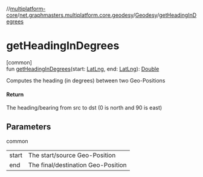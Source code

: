 //[multiplatform-core](../../../index.md)/[net.graphmasters.multiplatform.core.geodesy](../index.md)/[Geodesy](index.md)/[getHeadingInDegrees](get-heading-in-degrees.md)

# getHeadingInDegrees

[common]\
fun [getHeadingInDegrees](get-heading-in-degrees.md)(start: [LatLng](../../net.graphmasters.multiplatform.core.model/-lat-lng/index.md), end: [LatLng](../../net.graphmasters.multiplatform.core.model/-lat-lng/index.md)): [Double](https://kotlinlang.org/api/latest/jvm/stdlib/kotlin/-double/index.html)

Computes the heading (in degrees) between two Geo-Positions

#### Return

The heading/bearing from src to dst (0 is north and 90 is east)

## Parameters

common

| | |
|---|---|
| start | The start/source Geo-Position |
| end | The final/destination Geo-Position |
